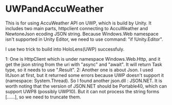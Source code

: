# UWPandAccuWeather
This is for using AccuWeather API on UWP, which is build by Unity.
It includes two main parts, httpclient connecting to AccuWeather and NewtoneJson ecoding JSON string.
Because Windows.Web namespace isn't supported in Unity Editor, we need to use command: "if !Unity.Editor".


 I use two trick to build into HoloLens(UWP) successfuly. 

 1: One is HttpClient which is under namespace Windows.Web.Http, and it get the json string from the uri with "async" and "await". 
    It will return Task<string> type, so it needs to use ".Result".
 2: Another one is about Json. I used litJson at first, but it returned some errors because UWP doesn't support it (namespace: System.Thread).
    So I found another json.dll : JSON.NET. It is worth noting that the version of JSON.NET should be Portable40, which can support UWP8 (possibly UWP10).
    But it can not process the string forms [......], so we need to truncate them.
